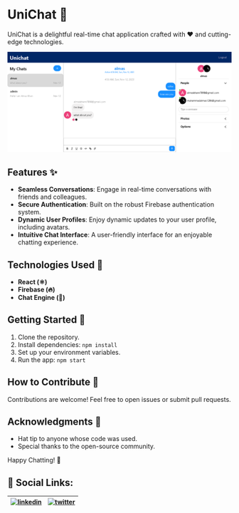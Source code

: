 # UniChat 💬

UniChat is a delightful real-time chat application crafted with ❤️ and cutting-edge technologies.

![Portfolio Preview](src/assets/React-App.png)

## Features ✨

- **Seamless Conversations**: Engage in real-time conversations with friends and colleagues.
- **Secure Authentication**: Built on the robust Firebase authentication system.
- **Dynamic User Profiles**: Enjoy dynamic updates to your user profile, including avatars.
- **Intuitive Chat Interface**: A user-friendly interface for an enjoyable chatting experience.

## Technologies Used 🚀

- **React (⚛)**
- **Firebase (🔥)**
- **Chat Engine (💬)**

## Getting Started 🌟

1. Clone the repository.
2. Install dependencies: `npm install`
3. Set up your environment variables.
4. Run the app: `npm start`

## How to Contribute 🤝

Contributions are welcome! Feel free to open issues or submit pull requests.

## Acknowledgments 🙌

- Hat tip to anyone whose code was used.
- Special thanks to the open-source community.

Happy Chatting! 🚀

## 🔗 Social Links:

| [![linkedin](https://img.shields.io/badge/linkedin-0A66C2?style=for-the-badge&logo=linkedin&logoColor=white)](https://www.linkedin.com/in/almaskhann/) | [![twitter](https://img.shields.io/badge/twitter-1DA1F2?style=for-the-badge&logo=twitter&logoColor=white)](https://twitter.com/almas_khan1286) |
| --- | --- |
